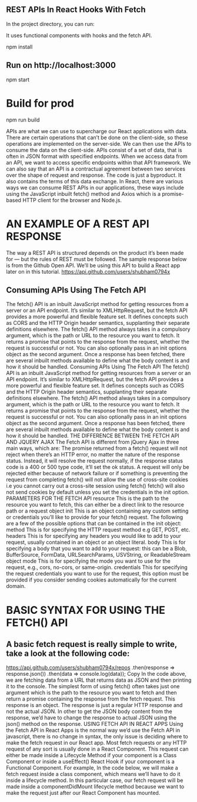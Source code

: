 
## REST APIs In React Hooks With Fetch

In the project directory, you can run:

It uses functional components with hooks and the fetch API.

npm install

## Run on http://localhost:3000
npm start

# Build for prod
npm run build

APIs are what we can use to supercharge our React applications with data. There are certain operations that can’t be done on the client-side, so these operations are implemented on the server-side. We can then use the APIs to consume the data on the client-side.
APIs consist of a set of data, that is often in JSON format with specified endpoints. When we access data from an API, we want to access specific endpoints within that API framework. We can also say that an API is a contractual agreement between two services over the shape of request and response. The code is just a byproduct. It also contains the terms of this data exchange.
In React, there are various ways we can consume REST APIs in our applications, these ways include using the JavaScript inbuilt fetch() method and Axios which is a promise-based HTTP client for the browser and Node.js.

# AN EXAMPLE OF A REST API RESPONSE

The way a REST API is structured depends on the product it’s been made for — but the rules of REST must be followed.
The sample response below is from the Github Open API. We’ll be using this API to build a React app later on in this tutorial.
https://api.github.com/users/shubham0794x

## Consuming APIs Using The Fetch API
The fetch() API is an inbuilt JavaScript method for getting resources from a server or an API endpoint. It’s similar to XMLHttpRequest, but the fetch API provides a more powerful and flexible feature set.
It defines concepts such as CORS and the HTTP Origin header semantics, supplanting their separate definitions elsewhere.
The fetch() API method always takes in a compulsory argument, which is the path or URL to the resource you want to fetch. It returns a promise that points to the response from the request, whether the request is successful or not. You can also optionally pass in an init options object as the second argument.
Once a response has been fetched, there are several inbuilt methods available to define what the body content is and how it should be handled.
Consuming APIs Using The Fetch API
The fetch() API is an inbuilt JavaScript method for getting resources from a server or an API endpoint. It’s similar to XMLHttpRequest, but the fetch API provides a more powerful and flexible feature set.
It defines concepts such as CORS and the HTTP Origin header semantics, supplanting their separate definitions elsewhere.
The fetch() API method always takes in a compulsory argument, which is the path or URL to the resource you want to fetch. It returns a promise that points to the response from the request, whether the request is successful or not. You can also optionally pass in an init options object as the second argument.
Once a response has been fetched, there are several inbuilt methods available to define what the body content is and how it should be handled.
THE DIFFERENCE BETWEEN THE FETCH API AND JQUERY AJAX
The Fetch API is different from jQuery Ajax in three main ways, which are:
The promise returned from a fetch() request will not reject when there’s an HTTP error, no matter the nature of the response status. Instead, it will resolve the request normally, if the response status code is a 400 or 500 type code, it’ll set the ok status. A request will only be rejected either because of network failure or if something is preventing the request from completing
fetch() will not allow the use of cross-site cookies i.e you cannot carry out a cross-site session using fetch()
fetch() will also not send cookies by default unless you set the credentials in the init option.
PARAMETERS FOR THE FETCH API
resource
This is the path to the resource you want to fetch, this can either be a direct link to the resource path or a request object
init
This is an object containing any custom setting or credentials you’ll like to provide for your fetch() request. The following are a few of the possible options that can be contained in the init object:
method
This is for specifying the HTTP request method e.g GET, POST, etc.
headers
This is for specifying any headers you would like to add to your request, usually contained in an object or an object literal.
body
This is for specifying a body that you want to add to your request: this can be a Blob, BufferSource, FormData, URLSearchParams, USVString, or ReadableStream object
mode
This is for specifying the mode you want to use for the request, e.g., cors, no-cors, or same-origin.
credentials
This for specifying the request credentials you want to use for the request, this option must be provided if you consider sending cookies automatically for the current domain.

# BASIC SYNTAX FOR USING THE FETCH() API

## A basic fetch request is really simple to write, take a look at the following code:
https://api.github.com/users/shubham0794x/repos
  .then(response => response.json())
  .then(data => console.log(data));
Copy
In the code above, we are fetching data from a URL that returns data as JSON and then printing it to the console. The simplest form of using fetch() often takes just one argument which is the path to the resource you want to fetch and then return a promise containing the response from the fetch request. This response is an object.
The response is just a regular HTTP response and not the actual JSON. In other to get the JSON body content from the response, we’d have to change the response to actual JSON using the json() method on the response.
USING FETCH API IN REACT APPS
Using the Fetch API in React Apps is the normal way we’d use the Fetch API in javascript, there is no change in syntax, the only issue is deciding where to make the fetch request in our React app. Most fetch requests or any HTTP request of any sort is usually done in a React Component.
This request can either be made inside a Lifecycle Method if your component is a Class Component or inside a useEffect() React Hook if your component is a Functional Component.
For example, In the code below, we will make a fetch request inside a class component, which means we’ll have to do it inside a lifecycle method. In this particular case, our fetch request will be made inside a componentDidMount lifecycle method because we want to make the request just after our React Component has mounted.

